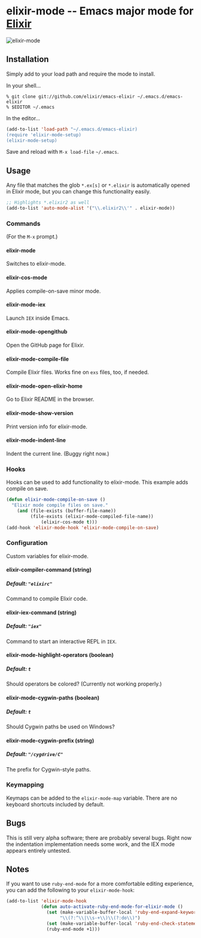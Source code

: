 # elixir-mode -- Emacs major mode for [Elixir](http://elixir-lang.org/)

![elixir-mode](http://cl.ly/image/0I3h1h1v2740/Screen%20Shot%202013-04-06%20at%205.40.05%20PM.png)

## Installation

Simply add to your load path and require the mode to install.

In your shell...

```shell
% git clone git://github.com/elixir/emacs-elixir ~/.emacs.d/emacs-elixir
% $EDITOR ~/.emacs
```
In the editor...

```lisp
(add-to-list 'load-path "~/.emacs.d/emacs-elixir)
(require 'elixir-mode-setup)
(elixir-mode-setup)
```

Save and reload with `M-x load-file` `~/.emacs`.

## Usage

Any file that matches the glob `*.ex[s]` or `*.elixir` is
automatically opened in Elixir mode, but you can change this
functionality easily.

```lisp
;; Highlights *.elixir2 as well
(add-to-list 'auto-mode-alist '("\\.elixir2\\'" . elixir-mode))
```

### Commands

(For the `M-x` prompt.)

#### elixir-mode

Switches to elixir-mode.

#### elixir-cos-mode

Applies compile-on-save minor mode.

#### elixir-mode-iex

Launch `IEX` inside Emacs.

#### elixir-mode-opengithub

Open the GitHub page for Elixir.

#### elixir-mode-compile-file

Compile Elixir files. Works fine on `exs` files, too, if needed.

#### elixir-mode-open-elixir-home

Go to Elixir README in the browser.

#### elixir-mode-show-version

Print version info for elixir-mode.

#### elixir-mode-indent-line

Indent the current line. (Buggy right now.)

### Hooks

Hooks can be used to add functionality to elixir-mode. This example
adds compile on save.

```lisp
(defun elixir-mode-compile-on-save ()
  "Elixir mode compile files on save."
	(and (file-exists (buffer-file-name))
	     (file-exists (elixir-mode-compiled-file-name))
			 (elixir-cos-mode t)))
(add-hook 'elixir-mode-hook 'elixir-mode-compile-on-save)
```

### Configuration

Custom variables for elixir-mode.

#### elixir-compiler-command (string)
##### Default: `"elixirc"`

Command to compile Elixir code.

#### elixir-iex-command (string)
##### Default: `"iex"`

Command to start an interactive REPL in `IEX`.

#### elixir-mode-highlight-operators (boolean)
##### Default: `t`

Should operators be colored? (Currently not working properly.)

#### elixir-mode-cygwin-paths (boolean)
##### Default: `t`

Should Cygwin paths be used on Windows?

#### elixir-mode-cygwin-prefix (string)
##### Default: `"/cygdrive/C"`

The prefix for Cygwin-style paths.

### Keymapping

Keymaps can be added to the `elixir-mode-map` variable.
There are no keyboard shortcuts included by default.

## Bugs

This is still very alpha software; there are probably several
bugs. Right now the indentation implementation needs some work, and
the IEX mode appears entirely untested.

## Notes

If you want to use `ruby-end-mode` for a more comfortable editing
experience, you can add the following to your `elixir-mode-hook`:

```lisp
(add-to-list 'elixir-mode-hook
             (defun auto-activate-ruby-end-mode-for-elixir-mode ()
               (set (make-variable-buffer-local 'ruby-end-expand-keywords-before-re)
                    "\\(?:^\\|\\s-+\\)\\(?:do\\)")
               (set (make-variable-buffer-local 'ruby-end-check-statement-modifiers) nil)
               (ruby-end-mode +1)))
```
